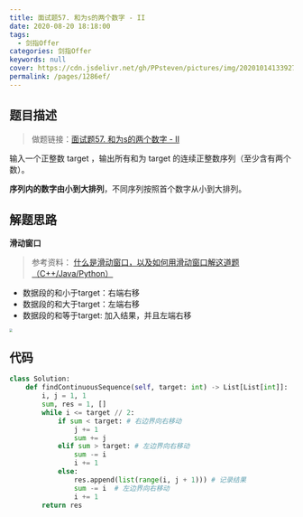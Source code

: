 ```yaml
---
title: 面试题57. 和为s的两个数字 - II
date: 2020-08-20 18:18:00
tags: 
  - 剑指Offer
categories: 剑指Offer
keywords: null
cover: https://cdn.jsdelivr.net/gh/PPsteven/pictures/img/20201014133927.png
permalink: /pages/1286ef/
---
```


## 题目描述

> 做题链接：[面试题57. 和为s的两个数字 - II](https://leetcode-cn.com/problems/he-wei-sde-lian-xu-zheng-shu-xu-lie-lcof/)

输入一个正整数 target ，输出所有和为 target 的连续正整数序列（至少含有两个数）。

**序列内的数字由小到大排列**，不同序列按照首个数字从小到大排列。

<!--more-->

## 解题思路

**滑动窗口**

> 参考资料： [什么是滑动窗口，以及如何用滑动窗口解这道题（C++/Java/Python）](https://leetcode-cn.com/problems/he-wei-sde-lian-xu-zheng-shu-xu-lie-lcof/solution/shi-yao-shi-hua-dong-chuang-kou-yi-ji-ru-he-yong-h/)

- 数据段的和小于target：右端右移
- 数据段的和大于target：左端右移
- 数据段的和等于target:   加入结果，并且左端右移

<img src="https://cdn.jsdelivr.net/gh/PPsteven/pictures/img/20200713024652.png" style="zoom: 33%;" />

## 代码

```python
class Solution:
    def findContinuousSequence(self, target: int) -> List[List[int]]:
        i, j = 1, 1
        sum, res = 1, []
        while i <= target // 2:
            if sum < target: # 右边界向右移动
                j += 1
                sum += j
            elif sum > target: # 左边界向右移动
                sum -= i
                i += 1
            else:
                res.append(list(range(i, j + 1))) # 记录结果
                sum -= i  # 左边界向右移动 
                i += 1
        return res 
```
